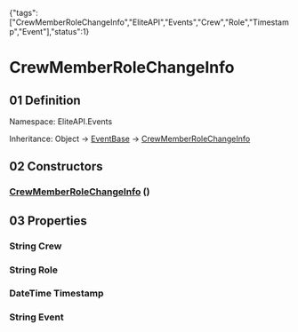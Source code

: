 {"tags":["CrewMemberRoleChangeInfo","EliteAPI","Events","Crew","Role","Timestamp","Event"],"status":1}

# CrewMemberRoleChangeInfo

## 01 Definition

Namespace: <span class='code'>EliteAPI.Events</span>

Inheritance: <span class='code'>Object</span> → <span class='code'>[EventBase](../../EliteAPI/Events/EventBase.html)</span> → <span class='code'>[CrewMemberRoleChangeInfo](../../EliteAPI/Events/CrewMemberRoleChangeInfo.html)</span>

## 02 Constructors

### <span class='code'>[CrewMemberRoleChangeInfo](../../EliteAPI/Events/CrewMemberRoleChangeInfo.html)</span> ()

## 03 Properties

### <span class='code'>String</span> Crew

### <span class='code'>String</span> Role

### <span class='code'>DateTime</span> Timestamp

### <span class='code'>String</span> Event

